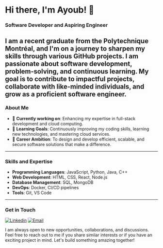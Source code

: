 # Hi there, I'm Ayoub! 👋

### Software Developer and Aspiring Engineer

I am a recent graduate from the Polytechnique Montréal, and I'm on a journey to sharpen my skills through various GitHub projects. I am passionate about software development, problem-solving, and continuous learning. My goal is to contribute 
to impactful projects, collaborate with like-minded individuals, and grow as a proficient software engineer.
---
### About Me

- 🔭 **Currently working on**: Enhancing my expertise in full-stack development and cloud computing.
- 🌱 **Learning Goals**: Continuously improving my coding skills, learning new technologies, and mastering cloud services.
- 💼 **Career Ambition**: To design and develop efficient, scalable, and secure software solutions that make a difference.
---
### Skills and Expertise

- **Programming Languages**: JavaScript, Python, Java, C++
- **Web Development**: HTML, CSS, React, Node.js
- **Database Management**: SQL, MongoDB
- **DevOps**: Docker, CI/CD pipelines
- **Tools**: Git, VS Code
---
### Get in Touch

[![Linkedin](https://img.icons8.com/?size=50&id=xuvGCOXi8Wyg&format=png&color=000000)](https://www.linkedin.com/in/kola%C3%AF-ayoub-3588531b6/)
[![Email](https://img.icons8.com/?size=50&id=P7UIlhbpWzZm&format=png&color=000000)](mailto:ayoubkolai4@gmail.com)

I am always open to new opportunities, collaborations, and discussions. Feel free to reach out to me if you share similar interests or if you have an exciting project in mind. Let's build something amazing together!
